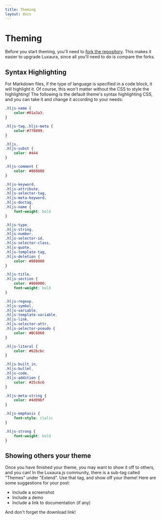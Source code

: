 ```yaml
---
title: Theming
layout: docs
---
```


# Theming
Before you start theming, you'll need to [fork the repository](https://github.com/TristianK3604/Luxaura.js/fork). This makes it easier to upgrade Luxaura, since all you'll need to do is compare the forks.

## Syntax Highlighting
For Markdown files, if the type of language is specified in a code block, it will highlight it. Of course, this won't matter without the CSS to style the highlighting! The following is the default theme's syntax highlighting CSS, and you can take it and change it according to your needs:

````css
.hljs-name {
    color:#01a3a3;
}

.hljs-tag,.hljs-meta {
    color:#778899;
}

.hljs,
.hljs-subst {
    color: #444
}

.hljs-comment {
    color: #888888
}

.hljs-keyword,
.hljs-attribute,
.hljs-selector-tag,
.hljs-meta-keyword,
.hljs-doctag,
.hljs-name {
    font-weight: bold
}

.hljs-type,
.hljs-string,
.hljs-number,
.hljs-selector-id,
.hljs-selector-class,
.hljs-quote,
.hljs-template-tag,
.hljs-deletion {
    color: #880000
}

.hljs-title,
.hljs-section {
    color: #880000;
    font-weight: bold
}

.hljs-regexp,
.hljs-symbol,
.hljs-variable,
.hljs-template-variable,
.hljs-link,
.hljs-selector-attr,
.hljs-selector-pseudo {
    color: #BC6060
}

.hljs-literal {
    color: #62bcbc
}

.hljs-built_in,
.hljs-bullet,
.hljs-code,
.hljs-addition {
    color: #25c6c6
}

.hljs-meta-string {
    color: #4d99bf
}

.hljs-emphasis {
    font-style: italic
}

.hljs-strong {
    font-weight: bold
}
````

## Showing others your theme

Once you have finished your theme, you may want to show it off to others, and you can! In the Luxaura.js community, there is a sub-tag called "Themes" under "Extend". Use that tag, and show off your theme! Here are some suggestions for your post:

- Include a screenshot
- Include a demo
- Include a link to documentation (if any)

And don't forget the download link!

